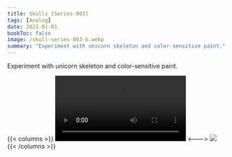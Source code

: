 ```yaml
---
title: Skulls [Series-003]
tags: [Analog]
date: 2021-01-01
bookToc: false
image: /skull-series-003-b.webp
summary: "Experiment with unicorn skeleton and color-sensitive paint."
---
```

Experiment with unicorn skeleton and color-sensitive paint.

{{< columns >}}
![](/timelapse.mov)
<--->
![](/skull-series-003-a.webp)
{{< /columns >}}


